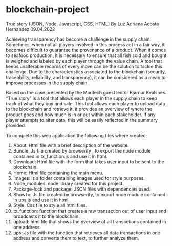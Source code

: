 # blockchain-project
True story (JSON, Node, Javascript, CSS, HTML)
By Luz Adriana Acosta Hernandez
09.04.2022

Achieving transparency has become a challenge in the supply chain. Sometimes, when not all players involved in this process act in a fair way, it becomes difficult to guarantee the provenance of a product. When it comes to seafood production, it is necessary to ensure that all fish sold and bought is weighed and labeled by each player through the value chain. A tool that keeps unalterable records of every move can be the solution to tackle this challenge.
Due to the characteristics associated to the blockchain (security, traceability, reliability, and transparency), it can be considered as a mean to improve processes in the supply chain. 

Based on the case presented by the Maritech guest lector Bjørnar Kvalsnes.  “True story” is a tool that allows each player in the supply chain to keep track of what they buy and sale. This tool allows each player to upload data to the blockchain and retrieve it, it provides an overview of where the product goes and how much is in or out within each stakeholder. If any player attempts to alter data, this will be easily reflected in the summary provided.

To complete this web application the following files where created:

1.	About: Html file with a brief description of the website.
2.	Bundle: Js file created by browserify , to export the node module contained in tx_function.js and use it in html.
3.	Download: Html file with the form that takes user input to be sent to the blockchain.
4.	Home: Html file containing the main menu.
5.	Images: is a folder containing images used for style purposes.
6.	Node_modules: node library created for this project.
7.	Package-lock and package: JSON files with dependencies used.
8.	ShowTx: Js file created by browserify, to export node module contained in ups.js and use it in html
9.	Style: Css file to style all html files.
10.	tx_function: function that creates a raw transaction out of user input and broadcasts it to the blockchain.
11.	upload: html file that shows the overview of all transactions contained in one address
12.	ups: Js file with the function that retrieves all data transactions in one address and converts them to text, to further analyze them.

